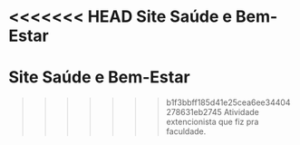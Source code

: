 <<<<<<< HEAD
Site Saúde e Bem-Estar
=======
# Site Saúde e Bem-Estar
>>>>>>> b1f3bbff185d41e25cea6ee34404278631eb2745
Atividade extencionista que fiz pra faculdade.
